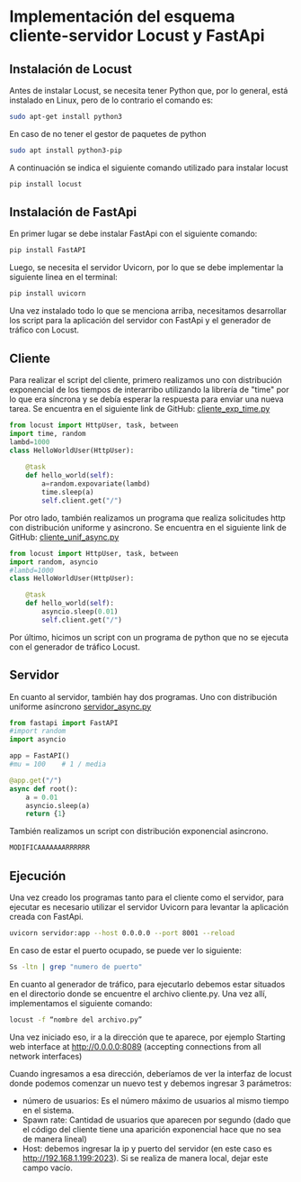 # Implementación del esquema cliente-servidor Locust y FastApi

## Instalación de Locust
Antes de instalar Locust, se necesita tener Python que, por lo general, está instalado en Linux, pero de lo contrario el comando es:
```bash
sudo apt-get install python3
```
En caso de no tener el gestor de paquetes de python
```bash
sudo apt install python3-pip
```
A continuación se indica el siguiente comando utilizado para instalar locust
```bash
pip install locust
```
## Instalación de FastApi
En primer lugar se debe instalar FastApi con el siguiente comando:
```bash
pip install FastAPI
```

Luego, se necesita el servidor Uvicorn, por lo que se debe implementar la siguiente linea en el terminal:
```bash
pip install uvicorn
```

Una vez instalado todo lo que se menciona arriba, necesitamos desarrollar los script para la aplicación del servidor con FastApi y el generador de tráfico con Locust.

## Cliente
Para realizar el script del cliente, primero realizamos uno con distribución exponencial de los tiempos de interarribo utilizando la librería de "time" por lo que era síncrona y se debía esperar la respuesta para enviar una nueva tarea. Se encuentra en el siguiente link de GitHub: [cliente_exp_time.py](https://github.com/danunziata/tp-final-trafico-2023/blob/main/code/GeneradorDeTrafico/cliente_exp_time.py)
```py
from locust import HttpUser, task, between
import time, random
lambd=1000
class HelloWorldUser(HttpUser):
   
	@task
	def hello_world(self):
		a=random.expovariate(lambd)
		time.sleep(a)
		self.client.get("/")

```
Por otro lado, también realizamos un programa que realiza solicitudes http con distribución uniforme y asincrono. Se encuentra en el siguiente link de GitHub: [cliente_unif_async.py](https://github.com/danunziata/tp-final-trafico-2023/blob/main/code/GeneradorDeTrafico/cliente_unif_async.py)
```py
from locust import HttpUser, task, between
import random, asyncio
#lambd=1000
class HelloWorldUser(HttpUser):

    @task
    def hello_world(self):
        asyncio.sleep(0.01)
        self.client.get("/")
```

Por último, hicimos un script con un programa de python que no se ejecuta con el generador de tráfico Locust.

## Servidor
En cuanto al servidor, también hay dos programas. Uno con distribución uniforme asíncrono [servidor_async.py](https://github.com/danunziata/tp-final-trafico-2023/blob/main/code/GeneradorDeTrafico/servidor_unif_async.py)
```py
from fastapi import FastAPI
#import random
import asyncio

app = FastAPI()
#mu = 100    # 1 / media

@app.get("/")
async def root():
    a = 0.01
    asyncio.sleep(a)
    return {1}
```
También realizamos un script con distribución exponencial asincrono.
```py
MODIFICAAAAAAARRRRRR
```
## Ejecución
Una vez creado los programas tanto para el cliente como el servidor, para ejecutar es necesario utilizar el servidor Uvicorn para levantar la aplicación creada con FastApi.

```bash
uvicorn servidor:app --host 0.0.0.0 --port 8001 --reload
```
En caso de estar el puerto ocupado, se puede ver lo siguiente:
```bash
Ss -ltn | grep "numero de puerto"
```

En cuanto al generador de tráfico, para ejecutarlo debemos estar situados en el directorio donde se encuentre el archivo cliente.py. Una vez allí, implementamos el siguiente comando:

```bash
locust -f “nombre del archivo.py”
```

Una vez iniciado eso, ir a la dirección que te aparece, por ejemplo
Starting web interface at http://0.0.0.0:8089 (accepting connections from all network interfaces)

Cuando ingresamos a esa dirección, deberíamos de ver la interfaz de locust donde podemos comenzar un nuevo test y debemos ingresar 3 parámetros:

- número de usuarios: Es el número máximo de usuarios al mismo tiempo en el sistema.
- Spawn rate:  Cantidad de usuarios que aparecen por segundo (dado que el código del cliente tiene una aparición exponencial hace que no sea de manera lineal)
- Host: debemos ingresar la ip y puerto del servidor (en este caso es http://192.168.1.199:2023). Si se realiza de manera local, dejar este campo vacío.
